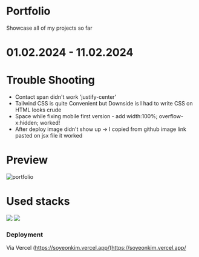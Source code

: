 # Portfolio 
Showcase all of my projects so far

# 01.02.2024 - 11.02.2024

# Trouble Shooting
- Contact span didn't work 'justify-center'
- Tailwind CSS is quite Convenient but Downside is I had to write CSS on HTML looks crude
- Space while fixing mobile first version - add width:100%;
overflow-x:hidden; worked!
- After deploy image didn't show up -> I copied from github image link pasted on jsx file it worked

# Preview
![portfolio](https://github.com/Soylatte/portfolio-new/assets/133989317/7b91e568-00f3-4c39-91a6-32b249fa8704)


# Used stacks
<img src="https://img.shields.io/badge/React-61DAFB?style=for-the-badge&logo=React&logoColor=black">
<img src="https://img.shields.io/badge/Tailwind CSS-06B6D4?style=for-the-badge&logo=Tailwind CSS&logoColor=white"/>

### Deployment
Via Vercel
(https://soyeonkim.vercel.app/)https://soyeonkim.vercel.app/

